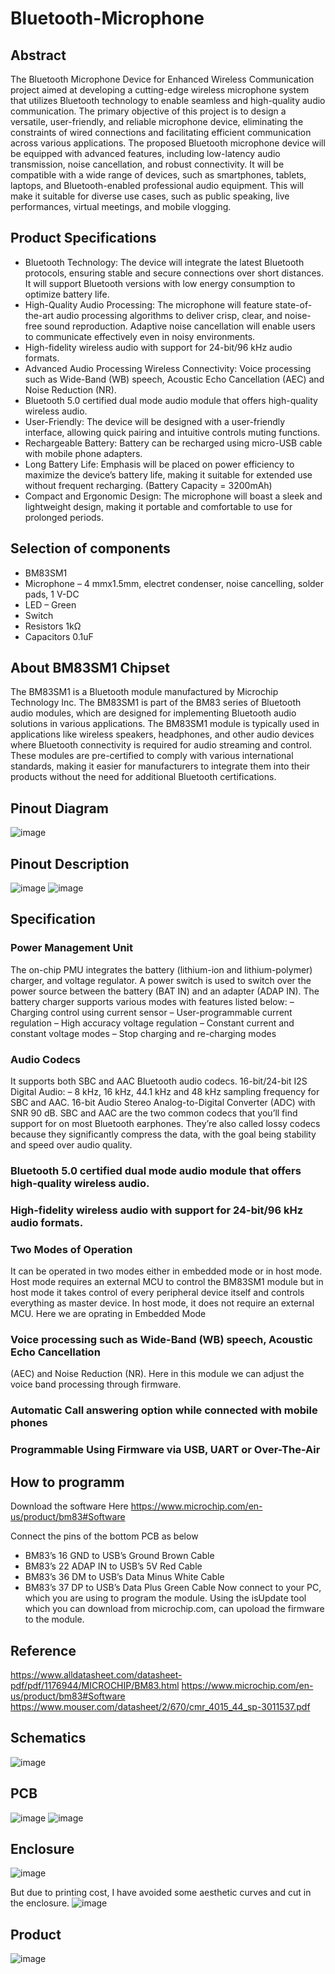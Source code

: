 # Bluetooth-Microphone
## Abstract
The Bluetooth Microphone Device for Enhanced Wireless Communication project aimed at developing a cutting-edge wireless microphone system that utilizes Bluetooth technology to enable seamless and high-quality audio communication. The primary objective of this project is to design a versatile, user-friendly, and reliable microphone device, eliminating the constraints of wired connections and facilitating efficient communication across various applications. The proposed Bluetooth microphone device will be equipped with advanced features, including low-latency audio transmission, noise cancellation, and robust connectivity. It will be compatible with a wide range of devices, such as smartphones, tablets, laptops, and Bluetooth-enabled professional audio equipment. This will make it suitable for diverse use cases, such as public speaking, live performances, virtual meetings, and mobile vlogging.

## Product Specifications
* Bluetooth Technology: The device will integrate the latest Bluetooth protocols, ensuring stable and secure connections over short distances. It will support Bluetooth versions with low energy consumption to optimize battery life.
* High-Quality Audio Processing: The microphone will feature state-of-the-art audio processing algorithms to deliver crisp, clear, and noise-free sound reproduction. Adaptive noise cancellation will enable users to communicate effectively even in noisy environments.
* High-fidelity wireless audio with support for 24-bit/96 kHz audio formats.
* Advanced Audio Processing Wireless Connectivity: Voice processing such as Wide-Band (WB) speech, Acoustic Echo Cancellation (AEC) and Noise Reduction (NR).
* Bluetooth 5.0 certified dual mode audio module that offers high-quality wireless audio.
* User-Friendly: The device will be designed with a user-friendly interface, allowing quick pairing and intuitive controls muting functions.
* Rechargeable Battery: Battery can be recharged using micro-USB cable with mobile phone adapters.
* Long Battery Life: Emphasis will be placed on power efficiency to maximize the device’s battery life, making it suitable for extended use without frequent recharging. (Battery Capacity = 3200mAh)
* Compact and Ergonomic Design: The microphone will boast a sleek and lightweight design, making it portable and comfortable to use for prolonged periods.

## Selection of components
* BM83SM1
* Microphone – 4 mmx1.5mm, electret condenser, noise cancelling, solder pads, 1 V-DC
* LED – Green
* Switch
* Resistors 1kΩ
* Capacitors 0.1uF

## About BM83SM1 Chipset
The BM83SM1 is a Bluetooth module manufactured by Microchip Technology Inc. The BM83SM1 is part of the BM83 series of Bluetooth audio modules, which are designed for implementing Bluetooth audio solutions in various applications. The BM83SM1 module is typically used in applications like wireless speakers, headphones, and other audio devices where Bluetooth connectivity is required for audio streaming and control.
These modules are pre-certified to comply with various international standards, making it easier for manufacturers to integrate them into their products without the need for additional Bluetooth certifications.

## Pinout Diagram
![image](https://github.com/malanban/Bluetooth-Microphone/assets/131769448/e4363269-d9c1-4cc1-9e1f-042af7f1ef8d)

## Pinout Description
![image](https://github.com/malanban/Bluetooth-Microphone/assets/131769448/2d4752c5-51dd-4c6e-b092-6fbe69b2a655)
![image](https://github.com/malanban/Bluetooth-Microphone/assets/131769448/470048b3-70e5-4ad2-872d-8b80890885ed)


## Specification

### Power Management Unit
The on-chip PMU integrates the battery (lithium-ion and lithium-polymer) charger, and voltage regulator. A power switch is used to switch over the power source between the battery (BAT IN) and an adapter (ADAP IN).
The battery charger supports various modes with features listed below:
– Charging control using current sensor
– User-programmable current regulation
– High accuracy voltage regulation
– Constant current and constant voltage modes
– Stop charging and re-charging modes
### Audio Codecs
It supports both SBC and AAC Bluetooth audio codecs.
16-bit/24-bit I2S Digital Audio: – 8 kHz, 16 kHz, 44.1 kHz and 48 kHz sampling frequency for SBC and AAC.
16-bit Audio Stereo Analog-to-Digital Converter (ADC) with SNR 90 dB.
SBC and AAC are the two common codecs that you’ll find support for on most Bluetooth earphones. They’re also called lossy codecs because they significantly compress the data, with the goal being stability and speed over audio quality.
### Bluetooth 5.0 certified dual mode audio module that offers high-quality wireless audio.
### High-fidelity wireless audio with support for 24-bit/96 kHz audio formats.
### Two Modes of Operation
It can be operated in two modes either in embedded mode or in host mode. Host mode requires an external MCU to control the BM83SM1 module but in host mode it takes control of every peripheral device itself and controls everything as master device. In host mode, it does not require an external MCU.
Here we are oprating in Embedded Mode
### Voice processing such as Wide-Band (WB) speech, Acoustic Echo Cancellation
(AEC) and Noise Reduction (NR).
Here in this module we can adjust the voice band processing through firmware.
### Automatic Call answering option while connected with mobile phones
### Programmable Using Firmware via USB, UART or Over-The-Air

## How to programm
Download the software Here
https://www.microchip.com/en-us/product/bm83#Software

Connect the pins of the bottom PCB as below
* BM83’s 16 GND to USB’s Ground Brown Cable
* BM83’s 22 ADAP IN to USB’s 5V Red Cable
* BM83’s 36 DM to USB’s Data Minus White Cable
* BM83’s 37 DP to USB’s Data Plus Green Cable
Now connect to your PC, which you are using to program the module. Using the isUpdate tool which you can download from microchip.com, can upoload the firmware to the module.


## Reference
https://www.alldatasheet.com/datasheet-pdf/pdf/1176944/MICROCHIP/BM83.html
https://www.microchip.com/en-us/product/bm83#Software
https://www.mouser.com/datasheet/2/670/cmr_4015_44_sp-3011537.pdf

## Schematics
![image](https://github.com/malanban/Bluetooth-Microphone/assets/131769448/4b2c8879-a5f2-4669-aeb7-c2d236d4e2e6)



## PCB
![image](https://github.com/malanban/Bluetooth-Microphone/assets/131769448/83ec5907-0308-4c67-85a7-b08b0c99eedb)
![image](https://github.com/malanban/Bluetooth-Microphone/assets/131769448/b72ca2f7-68a2-48e9-b5e9-7f7a0c35d259)


## Enclosure
![image](https://github.com/malanban/Bluetooth-Microphone/assets/131769448/98695260-8f25-44d9-a43f-9800e4b1347f)

But due to printing cost, I have avoided some aesthetic curves and cut in the enclosure.
![image](https://github.com/malanban/Bluetooth-Microphone/assets/131769448/f74de2f3-94f2-4c12-b493-a24a9492666c)


## Product
![image](https://github.com/malanban/Bluetooth-Microphone/assets/131769448/242220ce-d7d9-4076-aa0b-28bc0dc4f6b4)

